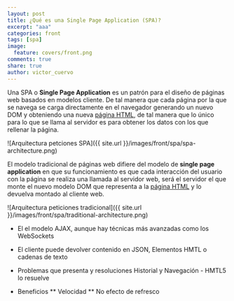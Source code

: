 ```yaml
---
layout: post
title: ¿Qué es una Single Page Application (SPA)?
excerpt: "aaa"
categories: front
tags: [spa]
image:
  feature: covers/front.png
comments: true
share: true
author: victor_cuervo
---
```


Una SPA o **Single Page Application** es un patrón para el diseño de páginas web basados en modelos cliente. De tal manera que cada página por la que se navega se carga directamente en el navegador generando un nuevo DOM y obteniendo una nueva [página HTML][HTML], de tal manera que lo único para lo que se llama al servidor es para obtener los datos con los que rellenar la página.

![Arquitectura petciones SPA]({{ site.url }}/images/front/spa/spa-architecture.png)

El modelo tradicional de páginas web difiere del modelo de **single page application** en que su funcionamiento es que cada interacción del usuario con la página se realiza una llamada al servidor web, será el servidor el que monte el nuevo modelo DOM que representa a la [página HTML][HTML] y lo devuelva montado al cliente web.

![Arquitectura peticiones tradicional]({{ site.url }}/images/front/spa/traditional-architecture.png)

* El el modelo AJAX, aunque hay técnicas más avanzadas como los WebSockets

* El cliente puede devolver contenido en JSON, Elementos HMTL o cadenas de texto

* Problemas que presenta y resoluciones
Historial y Navegación - HMTL5 lo resuelve

* Beneficios
** Velocidad
** No efecto de refresco





[HTML]: http://www.manualweb.net
